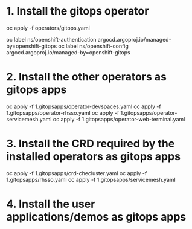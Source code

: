 # 1. Install the gitops operator
oc apply -f operators/gitops.yaml

oc label ns/openshift-authentication argocd.argoproj.io/managed-by=openshift-gitops
oc label ns/openshift-config argocd.argoproj.io/managed-by=openshift-gitops

# 2. Install the other operators as gitops apps

oc apply -f 1.gitopsapps/operator-devspaces.yaml
oc apply -f 1.gitopsapps/operator-rhsso.yaml
oc apply -f 1.gitopsapps/operator-servicemesh.yaml
oc apply -f 1.gitopsapps/operator-web-terminal.yaml

# 3. Install the CRD required by the installed operators as gitops apps

oc apply -f 1.gitopsapps/crd-checluster.yaml
oc apply -f 1.gitopsapps/rhsso.yaml
oc apply -f 1.gitopsapps/servicemesh.yaml

# 4. Install the user applications/demos as gitops apps